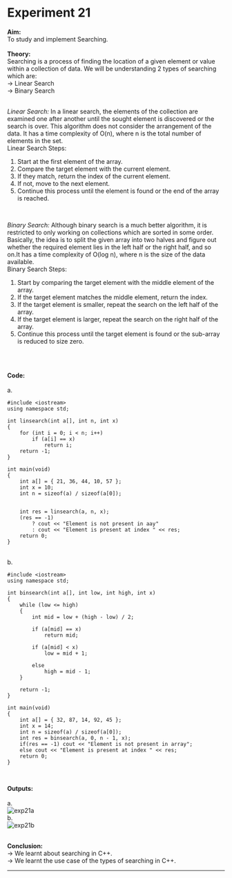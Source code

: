 # Experiment 21

**Aim:** <br>
To study and implement Searching. <br>
<br>
**Theory:** <br>
Searching is a process of finding the location of a given element or value within a collection of data. We will be understanding 2 types of searching which are: <br>
&#8594; Linear Search <br>
&#8594; Binary Search <br>
<br>

_Linear Search:_ In a linear search, the elements of the collection are examined one after another until the sought element is discovered or the search is over. This algorithm does not consider the arrangement of the data. It has a time complexity of O(n), where n is the total number of elements in the set. <br>
Linear Search Steps: <br>
1. Start at the first element of the array. <br>
2. Compare the target element with the current element. <br>
3. If they match, return the index of the current element. <br>
4. If not, move to the next element. <br>
5. Continue this process until the element is found or the end of the array is reached. <br>
<br>

_Binary Search:_ Although binary search is a much better algorithm, it is restricted to only working on collections which are sorted in some order. Basically, the idea is to split the given array into two halves and figure out whether the required element lies in the left half or the right half, and so on.It has a time complexity of O(log n), where n is the size of the data available. <br>
Binary Search Steps: <br>
1. Start by comparing the target element with the middle element of the array. <br>
2. If the target element matches the middle element, return the index. <br>
3. If the target element is smaller, repeat the search on the left half of the array. <br>
4. If the target element is larger, repeat the search on the right half of the array. <br>
5. Continue this process until the target element is found or the sub-array is reduced to size zero. <br>
<br>
<br>

**Code:** <br>
<br>
a.<br>

```
#include <iostream>
using namespace std;

int linsearch(int a[], int n, int x)
{
    for (int i = 0; i < n; i++)
        if (a[i] == x)
            return i;
    return -1;
}

int main(void)
{
    int a[] = { 21, 36, 44, 10, 57 };
    int x = 10;
    int n = sizeof(a) / sizeof(a[0]);


    int res = linsearch(a, n, x);
    (res == -1)
        ? cout << "Element is not present in aay"
        : cout << "Element is present at index " << res;
    return 0;
}

```
<br>
b.<br>

```
#include <iostream>
using namespace std;

int binsearch(int a[], int low, int high, int x)
{
    while (low <= high) 
    {
        int mid = low + (high - low) / 2;

        if (a[mid] == x)
            return mid;

        if (a[mid] < x)
            low = mid + 1;

        else
            high = mid - 1;
    }

    return -1;
}

int main(void)
{
    int a[] = { 32, 87, 14, 92, 45 };
    int x = 14;
    int n = sizeof(a) / sizeof(a[0]);
    int res = binsearch(a, 0, n - 1, x);
    if(res == -1) cout << "Element is not present in array";
    else cout << "Element is present at index " << res;
    return 0;
}

```
<br>


**Outputs:**  <br>
<br>
a.<br>![exp21a](https://github.com/user-attachments/assets/313b3b2b-c14a-46b1-a698-a5cd9dc4c99c)
<br>
b.<br>![exp21b](https://github.com/user-attachments/assets/d4678580-8b9a-405a-a296-208ca4ef366a)
<br>
<br>

**Conclusion:** <br>
&#8594; We learnt about searching in C++. <br>
&#8594; We learnt the use case of the types of searching in C++. <br>
*******
<br>
